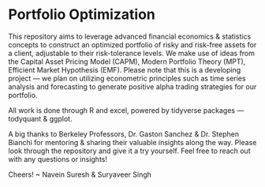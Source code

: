 # Portfolio Optimization

This repository aims to leverage advanced financial economics & statistics concepts to construct an optimized portfolio of risky and risk-free assets for a client, adjustable to their risk-tolerance levels. We make use of ideas from the Capital Asset Pricing Model (CAPM), Modern Portfolio Theory (MPT), Efficient Market Hypothesis (EMF). Please note that this is a developing project — we plan on utilizing econometric principles such as time series analysis and forecasting to generate positive alpha trading strategies for our portfolio.

All work is done through R and excel, powered by tidyverse packages — todyquant & ggplot.

A big thanks to Berkeley Professors, Dr. Gaston Sanchez & Dr. Stephen Bianchi for mentoring & sharing their valuable insights along the way. Please look through the repository and give it a try yourself. Feel free to reach out with any questions or insights!

Cheers!
~ Navein Suresh & Suryaveer Singh

